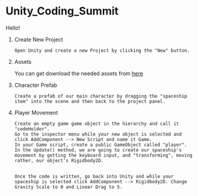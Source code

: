 # Unity_Coding_Summit
Hello!

1. Create New Project

       Open Unity and create a new Project by clicking the "New" button.

2. Assets

      You can get download the needed assets from [here](https://drive.google.com/drive/folders/1atnrjGfaNKNqSvXR9pbFD1vw5IOXK9C7?usp=sharing)

3. Character Prefab

       Create a prefab of our main character by dragging the "spaceship item" into the scene and then back to the project panel.
       
4. Player Movement

       Create an empty game game object in the hierarchy and call it "codeHolder". 
       Go to the inspector menu while your new object is selected and click AddComponent --> New Script and name it Game. 
       In your Game script, create a public GameObject called "player". 
       In the Update() method, we are going to create our spaceship's movement by getting the keyboard input, and "transforming", moving rather, our object's Rigidbody2D. 
       
       
       Once the code is written, go back into Unity and while your spaceship is selected click AddComponent --> Rigidbody2D. Change Gravity Scale to 0 and Linear Drag to 5. 
